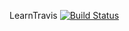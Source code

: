 LearnTravis [![Build Status](https://travis-ci.org/goneflash/LearnTravis.svg?branch=master)](https://travis-ci.org/goneflash/LearnTravis)


